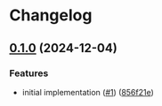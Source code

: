 # Changelog

## [0.1.0](https://github.com/nobbs/terraform-provider-ghsecret/compare/v0.0.1...v0.1.0) (2024-12-04)


### Features

* initial implementation ([#1](https://github.com/nobbs/terraform-provider-ghsecret/issues/1)) ([856f21e](https://github.com/nobbs/terraform-provider-ghsecret/commit/856f21ee5cdad341c23a606daf8188ff1ba144ba))
